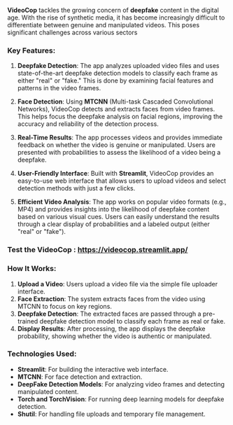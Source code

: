 **VideoCop** tackles the growing concern of **deepfake** content in the digital age. With the rise of synthetic media, it has become increasingly difficult to differentiate between genuine and manipulated videos. This poses significant challenges across various sectors

### Key Features:
1. **Deepfake Detection**: The app analyzes uploaded video files and uses state-of-the-art deepfake detection models to classify each frame as either "real" or "fake." This is done by examining facial features and patterns in the video frames.
   
2. **Face Detection**: Using **MTCNN** (Multi-task Cascaded Convolutional Networks), VideoCop detects and extracts faces from video frames. This helps focus the deepfake analysis on facial regions, improving the accuracy and reliability of the detection process.

3. **Real-Time Results**: The app processes videos and provides immediate feedback on whether the video is genuine or manipulated. Users are presented with probabilities to assess the likelihood of a video being a deepfake.

4. **User-Friendly Interface**: Built with **Streamlit**, VideoCop provides an easy-to-use web interface that allows users to upload videos and select detection methods with just a few clicks.

5. **Efficient Video Analysis**: The app works on popular video formats (e.g., MP4) and provides insights into the likelihood of deepfake content based on various visual cues. Users can easily understand the results through a clear display of probabilities and a labeled output (either "real" or "fake").



   
### **Test the  VideoCop** : https://videocop.streamlit.app/ 

### How It Works:
1. **Upload a Video**: Users upload a video file via the simple file uploader interface.
2. **Face Extraction**: The system extracts faces from the video using MTCNN to focus on key regions.
3. **Deepfake Detection**: The extracted faces are passed through a pre-trained deepfake detection model to classify each frame as real or fake.
4. **Display Results**: After processing, the app displays the deepfake probability, showing whether the video is authentic or manipulated.

### Technologies Used:
- **Streamlit**: For building the interactive web interface.
- **MTCNN**: For face detection and extraction.
- **DeepFake Detection Models**: For analyzing video frames and detecting manipulated content.
- **Torch and TorchVision**: For running deep learning models for deepfake detection.
- **Shutil**: For handling file uploads and temporary file management.

